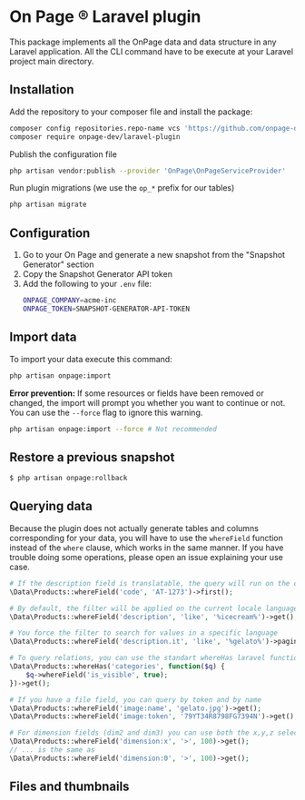 # On Page &reg; Laravel plugin

This package implements all the OnPage data and data structure in any Laravel application.
All the CLI command have to be execute at your Laravel project main directory.

## Installation

Add the repository to your composer file and install the package:
```bash
composer config repositories.repo-name vcs 'https://github.com/onpage-dev/laravel-plugin.git'
composer require onpage-dev/laravel-plugin
```
Publish the configuration file
```bash
php artisan vendor:publish --provider 'OnPage\OnPageServiceProvider'
```
Run plugin migrations (we use the `op_*` prefix for our tables)
```bash
php artisan migrate
```


## Configuration

1. Go to your On Page and generate a new snapshot from the "Snapshot Generator" section
2. Copy the Snapshot Generator API token
3. Add the following to your `.env` file:
    ```bash
    ONPAGE_COMPANY=acme-inc
    ONPAGE_TOKEN=SNAPSHOT-GENERATOR-API-TOKEN
    ```

## Import data
To import your data execute this command:
```bash
php artisan onpage:import
```

__Error prevention:__
If some resources or fields have been removed or changed, the import will prompt you whether you want to continue or not. You can use the `--force` flag to ignore this warning.
```bash
php artisan onpage:import --force # Not recommended
```



## Restore a previous snapshot

```bash
$ php artisan onpage:rollback
```




## Querying data
Because the plugin does not actually generate tables and columns corresponding for your data, you will have to use the `whereField` function instead of the `where` clause, which works in the same manner.
If you have trouble doing some operations, please open an issue explaining your use case.
```php
# If the description field is translatable, the query will run on the current locale language
\Data\Products::whereField('code', 'AT-1273')->first();

# By default, the filter will be applied on the current locale language
\Data\Products::whereField('description', 'like', '%icecream%')->get();

# You force the filter to search for values in a specific language
\Data\Products::whereField('description.it', 'like', '%gelato%')->paginate();

# To query relations, you can use the standart whereHas laravel function
\Data\Products::whereHas('categories', function($q) {
    $q->whereField('is_visible', true);
})->get();

# If you have a file field, you can query by token and by name
\Data\Products::whereField('image:name', 'gelato.jpg')->get();
\Data\Products::whereField('image:token', '79YT34R8798FG7394N')->get();

# For dimension fields (dim2 and dim3) you can use both the x,y,z selectors, or the 0,1,2 selectors
\Data\Products::whereField('dimension:x', '>', 100)->get();
// ... is the same as
\Data\Products::whereField('dimension:0', '>', 100)->get();
```


## Files and thumbnails


